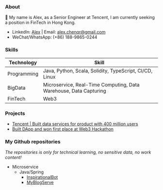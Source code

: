 ### About

👋 My name is Alex, as a Senior Engineer at Tencent, I am currently seeking a position in FinTech in Hong Kong.

- LinkedIn: [Alex](https://www.linkedin.com/in/alexchenqr/) | Email: alex.chenqr@gmail.com
- WeChat/WhatsApp: (+86) 188-9865-0244

### Skills

| Technology      | Skill |
| ----------- | ----------- |
| Programming      | Java, Python, Scala, Solidity, TypeScript, CI/CD, Linux|
| BigData   | Microservice, Real-Time Computing, Data Warehouse, Data Capturing|
| FinTech | Web3 |

### Projects

- [Tencent | Built data services for product with 400 million users](https://chenqirong.tech/p-data-platform.html)
- [Built DApp and won first place at Web3 Hackathon](https://chenqirong.tech/web3-hackathon.html)

### My Github repositories

*The repositories is only for technical learning, no sensitive data, no work content!*

- Microservice
    - Java/Spring
        - [InspirationalBot](https://github.com/chen-qr/InspirationalBot)
        - [MyBlogServe](https://github.com/chen-qr/MyBlogServe)

